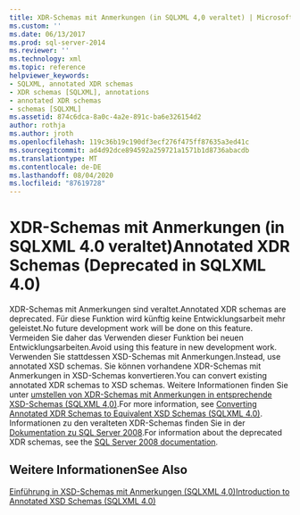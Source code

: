 ```yaml
---
title: XDR-Schemas mit Anmerkungen (in SQLXML 4,0 veraltet) | Microsoft-Dokumentation
ms.custom: ''
ms.date: 06/13/2017
ms.prod: sql-server-2014
ms.reviewer: ''
ms.technology: xml
ms.topic: reference
helpviewer_keywords:
- SQLXML, annotated XDR schemas
- XDR schemas [SQLXML], annotations
- annotated XDR schemas
- schemas [SQLXML]
ms.assetid: 874c6dca-8a0c-4a2e-891c-ba6e326154d2
author: rothja
ms.author: jroth
ms.openlocfilehash: 119c36b19c190df3ecf276f475ff87635a3ed41c
ms.sourcegitcommit: ad4d92dce894592a259721a1571b1d8736abacdb
ms.translationtype: MT
ms.contentlocale: de-DE
ms.lasthandoff: 08/04/2020
ms.locfileid: "87619728"
---
```

# <a name="annotated-xdr-schemas-deprecated-in-sqlxml-40"></a><span data-ttu-id="72dfb-102">XDR-Schemas mit Anmerkungen (in SQLXML 4.0 veraltet)</span><span class="sxs-lookup"><span data-stu-id="72dfb-102">Annotated XDR Schemas (Deprecated in SQLXML 4.0)</span></span>
  <span data-ttu-id="72dfb-103">XDR-Schemas mit Anmerkungen sind veraltet.</span><span class="sxs-lookup"><span data-stu-id="72dfb-103">Annotated XDR schemas are deprecated.</span></span> <span data-ttu-id="72dfb-104">Für diese Funktion wird künftig keine Entwicklungsarbeit mehr geleistet.</span><span class="sxs-lookup"><span data-stu-id="72dfb-104">No future development work will be done on this feature.</span></span> <span data-ttu-id="72dfb-105">Vermeiden Sie daher das Verwenden dieser Funktion bei neuen Entwicklungsarbeiten.</span><span class="sxs-lookup"><span data-stu-id="72dfb-105">Avoid using this feature in new development work.</span></span> <span data-ttu-id="72dfb-106">Verwenden Sie stattdessen XSD-Schemas mit Anmerkungen.</span><span class="sxs-lookup"><span data-stu-id="72dfb-106">Instead, use annotated XSD schemas.</span></span> <span data-ttu-id="72dfb-107">Sie können vorhandene XDR-Schemas mit Anmerkungen in XSD-Schemas konvertieren.</span><span class="sxs-lookup"><span data-stu-id="72dfb-107">You can convert existing annotated XDR schemas to XSD schemas.</span></span> <span data-ttu-id="72dfb-108">Weitere Informationen finden Sie unter [umstellen von XDR-Schemas mit Anmerkungen in entsprechende XSD-Schemas &#40;SQLXML 4,0&#41;](converting-annotated-xdr-schemas-to-equivalent-xsd-schemas-sqlxml-4-0.md).</span><span class="sxs-lookup"><span data-stu-id="72dfb-108">For more information, see [Converting Annotated XDR Schemas to Equivalent XSD Schemas &#40;SQLXML 4.0&#41;](converting-annotated-xdr-schemas-to-equivalent-xsd-schemas-sqlxml-4-0.md).</span></span> <span data-ttu-id="72dfb-109">Informationen zu den veralteten XDR-Schemas finden Sie in der [Dokumentation zu SQL Server 2008](https://go.microsoft.com/fwlink/?LinkId=202011).</span><span class="sxs-lookup"><span data-stu-id="72dfb-109">For information about the deprecated XDR schemas, see the [SQL Server 2008 documentation](https://go.microsoft.com/fwlink/?LinkId=202011).</span></span>  
  
## <a name="see-also"></a><span data-ttu-id="72dfb-110">Weitere Informationen</span><span class="sxs-lookup"><span data-stu-id="72dfb-110">See Also</span></span>  
 [<span data-ttu-id="72dfb-111">Einführung in XSD-Schemas mit Anmerkungen &#40;SQLXML 4,0&#41;</span><span class="sxs-lookup"><span data-stu-id="72dfb-111">Introduction to Annotated XSD Schemas &#40;SQLXML 4.0&#41;</span></span>](introduction-to-annotated-xsd-schemas-sqlxml-4-0.md)  
  
  

